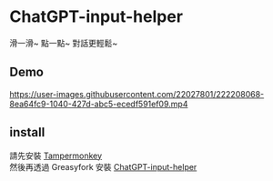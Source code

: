 # ChatGPT-input-helper

滑一滑~ 點一點~ 對話更輕鬆~

## Demo
https://user-images.githubusercontent.com/22027801/222208068-8ea64fc9-1040-427d-abc5-ecedf591ef09.mp4


## install

請先安裝 [Tampermonkey](https://www.tampermonkey.net/)  
然後再透過 Greasyfork 安裝 [ChatGPT-input-helper](https://greasyfork.org/zh-TW/scripts/460991-chatgpt-input-helper)  


